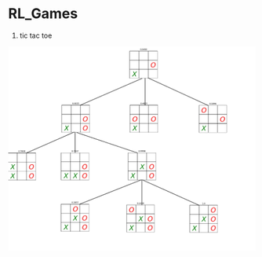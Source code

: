 # RL_Games

1. tic tac toe

![tic_tac_toe_1](https://github.com/wang-jinghui/RL_Games/blob/main/images/policy_path.png)
